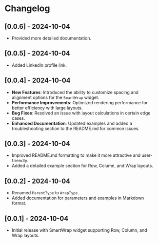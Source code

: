 # Changelog

## [0.0.6] - 2024-10-04
- Provided more detailed documentation.

## [0.0.5] - 2024-10-04
- Added LinkedIn profile link.

## [0.0.4] - 2024-10-04
- **New Features**: Introduced the ability to customize spacing and alignment options for the `SmartWrap` widget.
- **Performance Improvements**: Optimized rendering performance for better efficiency with large layouts.
- **Bug Fixes**: Resolved an issue with layout calculations in certain edge cases.
- **Enhanced Documentation**: Updated examples and added a troubleshooting section to the README.md for common issues.

## [0.0.3] - 2024-10-04
- Improved README.md formatting to make it more attractive and user-friendly.
- Added a detailed example section for Row, Column, and Wrap layouts.

## [0.0.2] - 2024-10-04
- Renamed `ParentType` to `WrapType`.
- Added documentation for parameters and examples in Markdown format.

## [0.0.1] - 2024-10-04
- Initial release with SmartWrap widget supporting Row, Column, and Wrap layouts.
